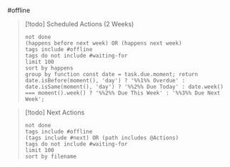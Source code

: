 #offline

> [!todo] Scheduled Actions (2 Weeks)
>
> ```tasks
> not done
> (happens before next week) OR (happens next week)
> tags include #offline
> tags do not include #waiting-for
> limit 100
> sort by happens
> group by function const date = task.due.moment; return date.isBefore(moment(), 'day') ? '%%1%% Overdue' : date.isSame(moment(), 'day') ? '%%2%% Due Today' : date.week() === moment().week() ? '%%2%% Due This Week' : '%%3%% Due Next Week';
> ```

> [!todo] Next Actions
> 
> ```tasks
> not done
> tags include #offline
> (tags include #next) OR (path includes @Actions)
> tags do not include #waiting-for
> limit 100
> sort by filename
> ```
